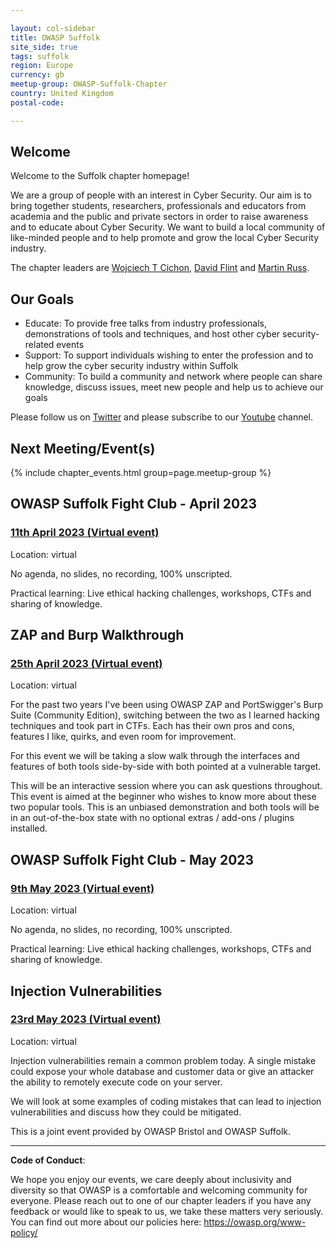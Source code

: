 ```yaml
---

layout: col-sidebar
title: OWASP Suffolk
site_side: true
tags: suffolk
region: Europe
currency: gb
meetup-group: OWASP-Suffolk-Chapter
country: United Kingdom
postal-code: 

---
```


## Welcome

Welcome to the Suffolk chapter homepage!

We are a group of people with an interest in Cyber Security. Our aim is to bring together students, researchers, professionals and educators from academia and the public and private sectors in order to raise awareness and to educate about Cyber Security. We want to build a local community of like-minded people and to help promote and grow the local Cyber Security industry.

The chapter leaders are <a href="mailto:wojciech.cichon@owasp.org">Wojciech T Cichon</a>, 
<a href="mailto:david.flint@owasp.org">David Flint</a> and <a href="mailto:martin.russ@owasp.org">Martin Russ</a>.

## Our Goals

- Educate: To provide free talks from industry professionals, demonstrations of tools and techniques, and host other cyber security-related events
- Support: To support individuals wishing to enter the profession and to help grow the cyber security industry within Suffolk
- Community: To build a community and network where people can share knowledge, discuss issues, meet new people and help us to achieve our goals

Please follow us on [Twitter](https://twitter.com/owaspsuffolk)  and please subscribe to our [Youtube](https://www.youtube.com/channel/UCGU_bGraZZZc37pQytdaH6w) channel.

## Next Meeting/Event(s)
{% include chapter_events.html group=page.meetup-group %}

## OWASP Suffolk Fight Club - April 2023 ##

### [11th April 2023 (Virtual event)](https://www.meetup.com/owasp-suffolk-chapter/events/291864839/)

Location: virtual

No agenda, no slides, no recording, 100% unscripted.

Practical learning: Live ethical hacking challenges, workshops, CTFs and sharing of knowledge.

## ZAP and Burp Walkthrough ##

### [25th April 2023 (Virtual event)](https://www.meetup.com/owasp-suffolk-chapter/events/291848350/)

Location: virtual

For the past two years I've been using OWASP ZAP and PortSwigger's Burp Suite (Community Edition), switching between the two as I learned hacking techniques and took part in CTFs. Each has their own pros and cons, features I like, quirks, and even room for improvement.

For this event we will be taking a slow walk through the interfaces and features of both tools side-by-side with both pointed at a vulnerable target.

This will be an interactive session where you can ask questions throughout. This event is aimed at the beginner who wishes to know more about these two popular tools. This is an unbiased demonstration and both tools will be in an out-of-the-box state with no optional extras / add-ons / plugins installed.

## OWASP Suffolk Fight Club - May 2023 ##

### [9th May 2023 (Virtual event)](https://www.meetup.com/owasp-suffolk-chapter/events/291864867/)

Location: virtual

No agenda, no slides, no recording, 100% unscripted.

Practical learning: Live ethical hacking challenges, workshops, CTFs and sharing of knowledge.

## Injection Vulnerabilities ##

### [23rd May 2023 (Virtual event)](https://www.meetup.com/owasp-suffolk-chapter/events/291863605/)

Location: virtual

Injection vulnerabilities remain a common problem today. A single mistake could expose your whole database and customer data or give an attacker the ability to remotely execute code on your server.

We will look at some examples of coding mistakes that can lead to injection vulnerabilities and discuss how they could be mitigated.

This is a joint event provided by OWASP Bristol and OWASP Suffolk.

----

**Code of Conduct**:


We hope you enjoy our events, we care deeply about inclusivity and diversity so that OWASP is a comfortable and welcoming community for everyone. Please reach out to one of our chapter leaders if you have any feedback or would like to speak to us, we take these matters very seriously. You can find out more about our policies here: <https://owasp.org/www-policy/>
